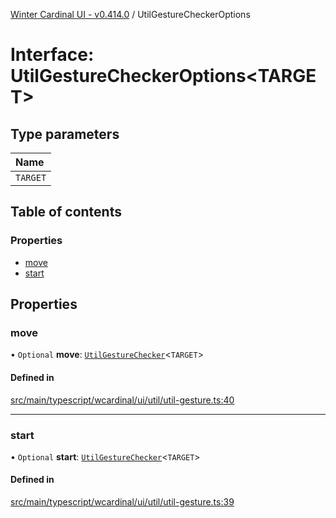 [Winter Cardinal UI - v0.414.0](../index.md) / UtilGestureCheckerOptions

# Interface: UtilGestureCheckerOptions\<TARGET\>

## Type parameters

| Name |
| :------ |
| `TARGET` |

## Table of contents

### Properties

- [move](UtilGestureCheckerOptions.md#move)
- [start](UtilGestureCheckerOptions.md#start)

## Properties

### move

• `Optional` **move**: [`UtilGestureChecker`](../index.md#utilgesturechecker)\<`TARGET`\>

#### Defined in

[src/main/typescript/wcardinal/ui/util/util-gesture.ts:40](https://github.com/winter-cardinal/winter-cardinal-ui/blob/v0.414.0/src/main/typescript/wcardinal/ui/util/util-gesture.ts#L40)

___

### start

• `Optional` **start**: [`UtilGestureChecker`](../index.md#utilgesturechecker)\<`TARGET`\>

#### Defined in

[src/main/typescript/wcardinal/ui/util/util-gesture.ts:39](https://github.com/winter-cardinal/winter-cardinal-ui/blob/v0.414.0/src/main/typescript/wcardinal/ui/util/util-gesture.ts#L39)
